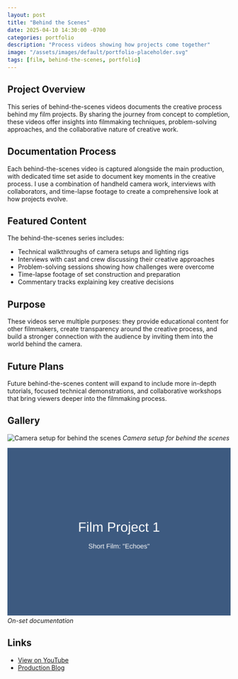 ```yaml
---
layout: post
title: "Behind the Scenes"
date: 2025-04-10 14:30:00 -0700
categories: portfolio
description: "Process videos showing how projects come together"
image: "/assets/images/default/portfolio-placeholder.svg"
tags: [film, behind-the-scenes, portfolio]
---
```


## Project Overview

This series of behind-the-scenes videos documents the creative process behind my film projects. By sharing the journey from concept to completion, these videos offer insights into filmmaking techniques, problem-solving approaches, and the collaborative nature of creative work.

## Documentation Process

Each behind-the-scenes video is captured alongside the main production, with dedicated time set aside to document key moments in the creative process. I use a combination of handheld camera work, interviews with collaborators, and time-lapse footage to create a comprehensive look at how projects evolve.

## Featured Content

The behind-the-scenes series includes:

- Technical walkthroughs of camera setups and lighting rigs
- Interviews with cast and crew discussing their creative approaches
- Problem-solving sessions showing how challenges were overcome
- Time-lapse footage of set construction and preparation
- Commentary tracks explaining key creative decisions

## Purpose

These videos serve multiple purposes: they provide educational content for other filmmakers, create transparency around the creative process, and build a stronger connection with the audience by inviting them into the world behind the camera.

## Future Plans

Future behind-the-scenes content will expand to include more in-depth tutorials, focused technical demonstrations, and collaborative workshops that bring viewers deeper into the filmmaking process.

## Gallery

![Camera setup for behind the scenes](/assets/images/portfolio/film-2.jpg)
*Camera setup for behind the scenes*

![On-set documentation](/assets/images/portfolio/film-1.jpg)
*On-set documentation*

## Links

- [View on YouTube](https://www.youtube.com/@SolarSproutFilms)
- [Production Blog](#)

